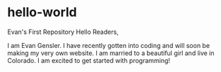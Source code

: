 # hello-world
Evan's First Repository
Hello Readers,

I am Evan Gensler.  I have recently gotten into coding and will soon be making my very own website.  I am married to a beautiful girl and live in Colorado.  I am excited to get started with programming!

